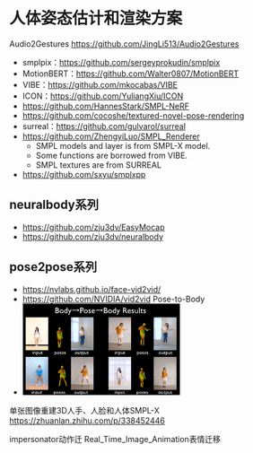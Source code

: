 # 人体姿态估计和渲染方案

Audio2Gestures
https://github.com/JingLi513/Audio2Gestures

- smplpix：https://github.com/sergeyprokudin/smplpix
- MotionBERT：https://github.com/Walter0807/MotionBERT
- VIBE：https://github.com/mkocabas/VIBE
- ICON：https://github.com/YuliangXiu/ICON
- https://github.com/HannesStark/SMPL-NeRF
- https://github.com/cocoshe/textured-novel-pose-rendering
- surreal：https://github.com/gulvarol/surreal
- https://github.com/ZhengyiLuo/SMPL_Renderer
   - SMPL models and layer is from SMPL-X model.
   - Some functions are borrowed from VIBE.
   - SMPL textures are from SURREAL
- https://github.com/sxyu/smplxpp
## neuralbody系列
- https://github.com/zju3dv/EasyMocap
- https://github.com/zju3dv/neuralbody
## pose2pose系列
- https://nvlabs.github.io/face-vid2vid/
- https://github.com/NVIDIA/vid2vid Pose-to-Body
- ![](.images/01fc63fa.png)

单张图像重建3D人手、人脸和人体SMPL-X
https://zhuanlan.zhihu.com/p/338452446


impersonator动作迁
Real_Time_Image_Animation表情迁移